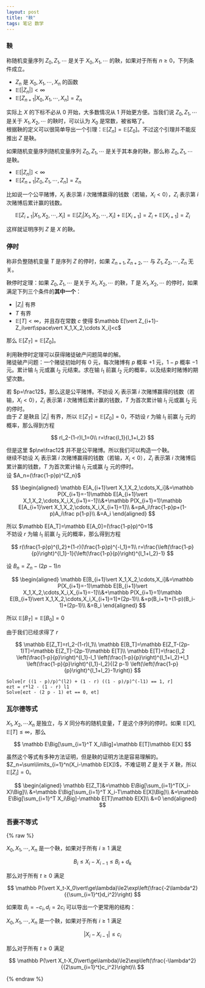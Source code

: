 ```yaml
---
layout: post
title: "鞅"
tags: 笔记 数学
---
```


### 鞅
称随机变量序列 $Z_0,Z_1,\cdots$ 是关于 $X_0,X_1,\cdots$ 的鞅，如果对于所有 $n\ge0$，下列条件成立。
- $Z_n$ 是 $X_0,X_1,\cdots,X_n$ 的函数
- $\mathbb E[\vert Z_n\vert]<\infty$
- $\mathbb E[Z_{n+1}\vert X_0,X_1,\cdots,X_n]=Z_n$

实际上 $X$ 的下标不必从 $0$ 开始，大多数情况从 $1$ 开始更方便。当我们说 $Z_0,Z_1,\cdots$ 是关于 $X_1,X_2,\cdots$ 的鞅时，可以认为 $X_0$ 是常数，被省略了。  
根据鞅的定义可以很简单导出一个引理：$\mathbb E[Z_n]=\mathbb E[Z_0]$。不过这个引理并不能反推出 $Z$ 是鞅。

如果随机变量序列随机变量序列 $Z_0,Z_1,\cdots$ 是关于其本身的鞅，那么称 $Z_0,Z_1,\cdots$ 是鞅。

- $\mathbb E[\vert Z_n\vert]<\infty$
- $\mathbb E[Z_{n+1}\vert Z_0,Z_1,\cdots,Z_n]=Z_n$


比如说一个公平赌博，$X_i$ 表示第 $i$ 次赌博赢得的钱数（若输，$X_i<0$），$Z_i$ 表示第 $i$ 次赌博后累计赢的钱数。  

$$
\mathbb E[Z_{i+1}\vert X_1,X_2,\cdots,X_i]=\mathbb E[Z_i\vert X_1,X_2,\cdots,X_i]+\mathbb E[X_{i+1}]=Z_i+\mathbb E[X_{i+1}]=Z_i
$$

这样就证明序列 $Z$ 是 $X$ 的鞅。

### 停时

称非负整随机变量 $T$ 是序列 $Z$ 的停时，如果 $Z_{n+1},Z_{n+2},\cdots$ 与 $Z_1,Z_2,\cdots,Z_n$ 无关。  

鞅停时定理：如果 $Z_0,Z_1,\cdots$ 是关于 $X_1,X_2,\cdots$ 的鞅，$T$ 是 $X_1,X_2,\cdots$ 的停时，如果满足下列三个条件的**其中一个**：

- $\vert Z_i\vert$ 有界
- $T$ 有界
- $\mathbb E[T]<\infty$，并且存在常数 $c$ 使得 $\mathbb E[\vert Z_{i+1}-Z_i\vert\space\vert X_1,X_2,\cdots X_i]<c$

那么 $\mathbb E[Z_T]=\mathbb E[Z_0]$。

利用鞅停时定理可以获得赌徒破产问题简单的解。  
赌徒破产问题：一个赌徒初始时有 $0$ 元，每次赌博有 $p$ 概率 $+1$ 元，$1-p$ 概率 $-1$ 元。累计输 $l_1$ 元或赢 $l_2$ 元结束。求在输 $l_1$ 前赢 $l_2$ 元的概率，以及结束时赌博的期望次数。

若 $p=\frac12$，那么这是公平赌博。不妨设 $X_i$ 表示第 $i$ 次赌博赢得的钱数（若输，$X_i<0$），$Z_i$ 表示第 $i$ 次赌博后累计赢的钱数，$T$ 为首次累计输 $l_1$ 元或赢 $l_2$ 元的停时。  
由于 $Z$ 是鞅且 $\vert Z_i\vert$ 有界，所以 $\mathbb E[Z_T]=\mathbb E[Z_0]=0$，不妨设 $r$ 为输 $l_1$ 前赢 $l_2$ 元的概率，那么得到方程 

$$
rl_2-(1-r)l_1=0\\
r=\frac{l_1}{l_1+l_2}
$$

但是这里 $p\ne\frac12$ 并不是公平赌博。所以我们可以构造一个鞅。  
继续不妨设 $X_i$ 表示第 $i$ 次赌博赢得的钱数（若输，$X_i<0$），$Z_i$ 表示第 $i$ 次赌博后累计赢的钱数，$T$ 为首次累计输 $l_1$ 元或赢 $l_2$ 元的停时。  
设 $A_n=(\frac{1-p}p)^{Z_n}$

$$
\begin{aligned}
\mathbb E[A_{i+1}\vert X_1,X_2,\cdots,X_i]&=\mathbb P(X_{i+1}=-1)\mathbb E[A_{i+1}\vert X_1,X_2,\cdots,X_i,X_{i+1}=-1]\\&+\mathbb P(X_{i+1}=1)\mathbb E[A_{i+1}\vert X_1,X_2,\cdots,X_i,X_{i+1}=1]\\
&=pA_i\frac{1-p}p+(1-p)A_i\frac p{1-p}\\
&=A_i
\end{aligned}
$$

所以 $\mathbb E[A_T]=\mathbb E[A_0]=(\frac{1-p}p)^0=1$  
不妨设 $r$ 为输 $l_1$ 前赢 $l_2$ 元的概率，那么得到方程

$$
r(\frac{1-p}p)^{l_2}+(1-r)(\frac{1-p}p)^{-l_1}=1\\
r=\frac{\left(\frac{1-p}{p}\right)^{l_1}-1}{\left(\frac{1-p}{p}\right)^{l_1+l_2}-1}
$$

设 $B_n=Z_n-(2p-1)n$

$$
\begin{aligned}
\mathbb E[B_{i+1}\vert X_1,X_2,\cdots,X_i]&=\mathbb P(X_{i+1}=-1)\mathbb E[B_{i+1}\vert X_1,X_2,\cdots,X_i,X_{i+1}=-1]\\&+\mathbb P(X_{i+1}=1)\mathbb E[B_{i+1}\vert X_1,X_2,\cdots,X_i,X_{i+1}=1]+(2p-1)\\
&=p(B_i+1)+(1-p)(B_i-1)+(2p-1)\\
&=B_i
\end{aligned}
$$

所以 $\mathbb E[B_T]=\mathbb E[B_0]=0$

由于我们已经求得了 $r$

$$
\mathbb E[Z_T]=rl_2-(1-r)l_1\\
\mathbb E[B_T]=\mathbb E[Z_T-(2p-1)T]=\mathbb E[Z_T]-(2p-1)\mathbb E[T]\\
\mathbb E[T]=\frac{l_2 \left(\frac{1-p}{p}\right)^{l_1}-l_1 \left(\frac{1-p}{p}\right)^{l_1+l_2}+l_1 \left(\frac{1-p}{p}\right)^{l_1}-l_2}{(2 p-1) \left(\left(\frac{1-p}{p}\right)^{l_1+l_2}-1\right)}
$$

```mma
Solve[r ((1 - p)/p)^(l2) + (1 - r) ((1 - p)/p)^(-l1) == 1, r]
ezt = r*l2 - (1 - r) l1
Solve[ezt - (2 p - 1) et == 0, et]
```

### 瓦尔德等式

$X_1,X_2,\cdots X_n$ 是独立，与 $X$ 同分布的随机变量，$T$ 是这个序列的停时。如果 $\mathbb E[X],\mathbb E[T]\le\infty$，那么

$$
\mathbb E\Big[\sum_{i=1}^T X_i\Big]=\mathbb E[T]\mathbb E[X]
$$

虽然这个等式有多种方法证明，但是鞅的证明方法是容易理解的。  
$Z_n=\sum\limits_{i=1}^n(X_i-\mathbb E[X])$，不难证明 $Z$ 是关于 $X$ 鞅，所以 $\mathbb E[Z_i]=0$。

$$
\begin{aligned}
\mathbb E[Z_T]&=\mathbb E\Big[\sum_{i=1}^T(X_i-X)\Big]\\
&=\mathbb E\Big[\sum_{i=1}^T X_i-T\mathbb E[X]\Big]\\
&=\mathbb E\Big[\sum_{i=1}^T X_i\Big]-\mathbb E[T]\mathbb E[X]\\
&=0
\end{aligned}
$$

### 吾妻不等式

{% raw %}

$X_0,X_1,\cdots,X_n$ 是一个鞅，如果对于所有 $i\ge1$ 满足

$$
B_i\le X_i-X_{i-1}\le B_i+d_k
$$

那么对于所有 $t\ge0$ 满足

$$
\mathbb P(\vert X_t-X_0\vert\ge\lambda)\le2\exp\left(\frac{-2\lambda^2}{{\sum_{i=1}^t}d_i^2}\right)
$$

如果取 $B_i=-c_i,d_i=2c_i$ 可以导出一个更常用的结构：

$X_0,X_1,\cdots,X_n$ 是一个鞅，如果对于所有 $i\ge1$ 满足

$$
\vert X_i-X_{i-1}\vert\le c_i
$$

那么对于所有 $t\ge0$ 满足

$$
\mathbb P(\vert X_t-X_0\vert\ge\lambda)\le2\exp\left(\frac{-\lambda^2}{{2\sum_{i=1}^t}c_i^2}\right)\\
$$

{% endraw %}
